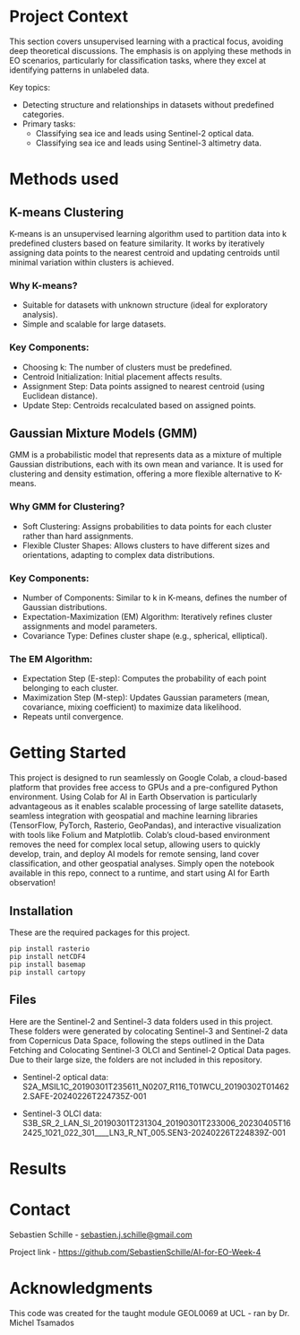 # Project Context

This section covers unsupervised learning with a practical focus, avoiding deep theoretical discussions. The emphasis is on applying these methods in EO scenarios, particularly for classification tasks, where they excel at identifying patterns in unlabeled data.

Key topics:

* Detecting structure and relationships in datasets without predefined categories.
* Primary tasks:
  * Classifying sea ice and leads using Sentinel-2 optical data.
  *  Classifying sea ice and leads using Sentinel-3 altimetry data.

# Methods used

## K-means Clustering

K-means is an unsupervised learning algorithm used to partition data into k predefined clusters based on feature similarity. It works by iteratively assigning data points to the nearest centroid and updating centroids until minimal variation within clusters is achieved.

### Why K-means?

* Suitable for datasets with unknown structure (ideal for exploratory analysis).
* Simple and scalable for large datasets.

### Key Components:

* Choosing k: The number of clusters must be predefined.
* Centroid Initialization: Initial placement affects results.
* Assignment Step: Data points assigned to nearest centroid (using Euclidean distance).
* Update Step: Centroids recalculated based on assigned points.

## Gaussian Mixture Models (GMM)

GMM is a probabilistic model that represents data as a mixture of multiple Gaussian distributions, each with its own mean and variance. It is used for clustering and density estimation, offering a more flexible alternative to K-means.

### Why GMM for Clustering?

* Soft Clustering: Assigns probabilities to data points for each cluster rather than hard assignments.
* Flexible Cluster Shapes: Allows clusters to have different sizes and orientations, adapting to complex data distributions.

### Key Components:

* Number of Components: Similar to k in K-means, defines the number of Gaussian distributions.
* Expectation-Maximization (EM) Algorithm: Iteratively refines cluster assignments and model parameters.
* Covariance Type: Defines cluster shape (e.g., spherical, elliptical).

### The EM Algorithm:

* Expectation Step (E-step): Computes the probability of each point belonging to each cluster.
* Maximization Step (M-step): Updates Gaussian parameters (mean, covariance, mixing coefficient) to maximize data likelihood.
* Repeats until convergence.

# Getting Started

This project is designed to run seamlessly on Google Colab, a cloud-based platform that provides free access to GPUs and a pre-configured Python environment. Using Colab for AI in Earth Observation is particularly advantageous as it enables scalable processing of large satellite datasets, seamless integration with geospatial and machine learning libraries (TensorFlow, PyTorch, Rasterio, GeoPandas), and interactive visualization with tools like Folium and Matplotlib. Colab’s cloud-based environment removes the need for complex local setup, allowing users to quickly develop, train, and deploy AI models for remote sensing, land cover classification, and other geospatial analyses. Simply open the notebook available in this repo, connect to a runtime, and start using AI for Earth observation!

## Installation

These are the required packages for this project.

```
pip install rasterio
pip install netCDF4
pip install basemap
pip install cartopy
```

## Files

Here are the Sentinel-2 and Sentinel-3 data folders used in this project. These folders were generated by colocating Sentinel-3 and Sentinel-2 data from Copernicus Data Space, following the steps outlined in the Data Fetching and Colocating Sentinel-3 OLCI and Sentinel-2 Optical Data pages. Due to their large size, the folders are not included in this repository.

* Sentinel-2 optical data: S2A_MSIL1C_20190301T235611_N0207_R116_T01WCU_20190302T014622.SAFE-20240226T224735Z-001

* Sentinel-3 OLCI data: S3B_SR_2_LAN_SI_20190301T231304_20190301T233006_20230405T162425_1021_022_301____LN3_R_NT_005.SEN3-20240226T224839Z-001

# Results

# Contact

Sebastien Schille - sebastien.j.schille@gmail.com

Project link - https://github.com/SebastienSchille/AI-for-EO-Week-4

# Acknowledgments

This code was created for the taught module GEOL0069 at UCL - ran by Dr. Michel Tsamados



